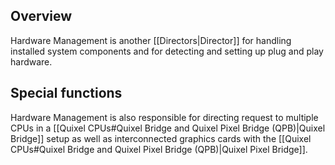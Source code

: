 ## Overview
Hardware Management is another [[Directors|Director]] for handling installed system components and for detecting and setting up plug and play hardware.

## Special functions
Hardware Management is also responsible for directing request to multiple CPUs in a [[Quixel CPUs#Quixel Bridge and Quixel Pixel Bridge (QPB)|Quixel Bridge]] setup as well as interconnected graphics cards with the [[Quixel CPUs#Quixel Bridge and Quixel Pixel Bridge (QPB)|Quixel Pixel Bridge]]. 